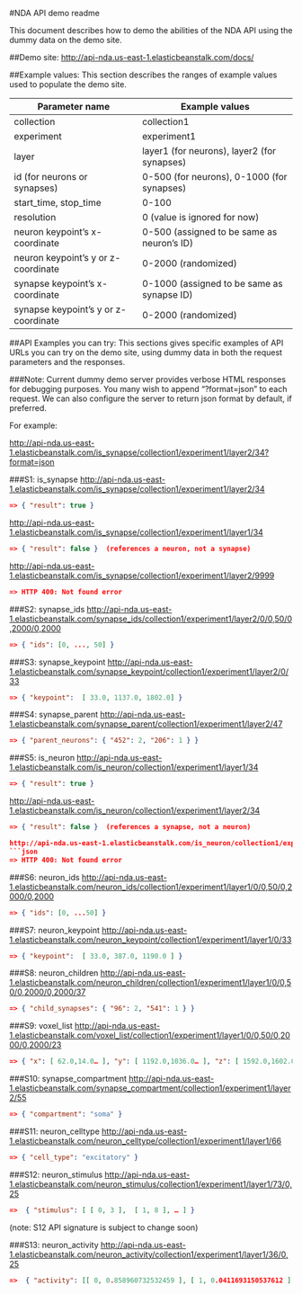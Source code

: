 #NDA API demo readme


This document describes how to demo the abilities of the NDA API using the dummy data on the demo site. 

##Demo site:
http://api-nda.us-east-1.elasticbeanstalk.com/docs/

##Example values:
This section describes the ranges of example values used to populate the demo site. 

| Parameter name  | Example values|
|---|---|
| collection  |  collection1 |
| experiment  | experiment1  |
| layer  |layer1 (for neurons), layer2 (for synapses) |
|  id (for neurons or synapses) |  0-500 (for neurons), 0-1000 (for synapses) |
| start_time, stop_time  |  0-100 |
| resolution  |  0 (value is ignored for now) |
| neuron keypoint’s x-coordinate  |  0-500 (assigned to be same as neuron’s ID) |
|  neuron keypoint’s y or z-coordinate | 0-2000 (randomized)   |
|synapse keypoint’s x-coordinate | 0-1000 (assigned to be same as synapse ID) |
|synapse keypoint’s y or z-coordinate | 0-2000 (randomized) |

##API Examples you can try:
This sections gives specific examples of API URLs you can try on the demo site, using dummy data in both the request parameters and the responses.

###Note: 
Current dummy demo server provides verbose HTML responses for debugging purposes.
You many wish to append “?format=json” to each request. We can also configure the server to return json format by default, if preferred.

For example:

http://api-nda.us-east-1.elasticbeanstalk.com/is_synapse/collection1/experiment1/layer2/34?format=json 


###S1: is_synapse
http://api-nda.us-east-1.elasticbeanstalk.com/is_synapse/collection1/experiment1/layer2/34
```json
=> { "result": true }
```

http://api-nda.us-east-1.elasticbeanstalk.com/is_synapse/collection1/experiment1/layer1/34
```json
=> { "result": false }  (references a neuron, not a synapse)
```
http://api-nda.us-east-1.elasticbeanstalk.com/is_synapse/collection1/experiment1/layer2/9999 
```json
=> HTTP 400: Not found error
```
###S2: synapse_ids
http://api-nda.us-east-1.elasticbeanstalk.com/synapse_ids/collection1/experiment1/layer2/0/0,50/0,2000/0,2000 
```json
=> { "ids": [0, ..., 50] }
```
###S3: synapse_keypoint
http://api-nda.us-east-1.elasticbeanstalk.com/synapse_keypoint/collection1/experiment1/layer2/0/33
```json
=> { "keypoint":  [ 33.0, 1137.0, 1802.0] }
```
###S4: synapse_parent
http://api-nda.us-east-1.elasticbeanstalk.com/synapse_parent/collection1/experiment1/layer2/47
```json
=> { "parent_neurons": { "452": 2, "206": 1 } }
```
###S5: is_neuron
http://api-nda.us-east-1.elasticbeanstalk.com/is_neuron/collection1/experiment1/layer1/34 
```json
=> { "result": true }
```
http://api-nda.us-east-1.elasticbeanstalk.com/is_neuron/collection1/experiment1/layer2/34
```json
=> { "result": false }  (references a synapse, not a neuron)

http://api-nda.us-east-1.elasticbeanstalk.com/is_neuron/collection1/experiment1/layer1/9999 
```json
=> HTTP 400: Not found error
```
###S6: neuron_ids
http://api-nda.us-east-1.elasticbeanstalk.com/neuron_ids/collection1/experiment1/layer1/0/0,50/0,2000/0,2000 
```json
=> { "ids": [0, ...50] }
```
###S7: neuron_keypoint
http://api-nda.us-east-1.elasticbeanstalk.com/neuron_keypoint/collection1/experiment1/layer1/0/33 
```json
=> { "keypoint":  [ 33.0, 387.0, 1190.0 ] }
```
###S8: neuron_children
http://api-nda.us-east-1.elasticbeanstalk.com/neuron_children/collection1/experiment1/layer1/0/0,50/0,2000/0,2000/37 
```json
=> { "child_synapses": { "96": 2, "541": 1 } }
```
###S9: voxel_list
http://api-nda.us-east-1.elasticbeanstalk.com/voxel_list/collection1/experiment1/layer1/0/0,50/0,2000/0,2000/23 
```json
=> { "x": [ 62.0,14.0… ], "y": [ 1192.0,1036.0… ], "z": [ 1592.0,1602.0… ]}
```
###S10: synapse_compartment
http://api-nda.us-east-1.elasticbeanstalk.com/synapse_compartment/collection1/experiment1/layer2/55 
```json
=> { "compartment": "soma" }
```
###S11: neuron_celltype
http://api-nda.us-east-1.elasticbeanstalk.com/neuron_celltype/collection1/experiment1/layer1/66
```json
=> { "cell_type": "excitatory" }
```

###S12: neuron_stimulus
http://api-nda.us-east-1.elasticbeanstalk.com/neuron_stimulus/collection1/experiment1/layer1/73/0,25
```json
=>  { "stimulus": [ [ 0, 3 ],  [ 1, 8 ], … ] }
```
(note: S12 API signature is subject to change soon)

###S13: neuron_activity
http://api-nda.us-east-1.elasticbeanstalk.com/neuron_activity/collection1/experiment1/layer1/36/0,25
```json
=>  { "activity": [[ 0, 0.858960732532459 ], [ 1, 0.0411693150537612 ], … ] }
```
